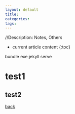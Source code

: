 ```yaml
---
layout: default
title: 
categories:
tags:
---
```

//Description: Notes, Others

* current article content
{:toc}


bundle exe jekyll serve 

# test1

## test2


[back](./)
